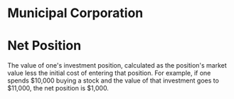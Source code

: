 # Municipal Corporation

# Net Position
The value of one's investment position, calculated as the position's market value less the initial cost of entering that position. For example, if one spends $10,000 buying a stock and the value of that investment goes to $11,000, the net position is $1,000.


